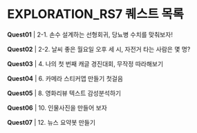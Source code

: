 # EXPLORATION_RS7 퀘스트 목록


**Quest01** | 2-1. 손수 설계하는 선형회귀, 당뇨병 수치를 맞춰보자!

**Quest02** | 2-2. 날씨 좋은 월요일 오후 세 시, 자전거 타는 사람은 몇 명?

**Quest03** | 4. 나의 첫 번째 캐글 경진대회, 무작정 따라해보기

**Quest04** | 6. 카메라 스티커앱 만들기 첫걸음

**Quest05** | 8. 영화리뷰 텍스트 감성분석하기

**Quest06** | 10. 인물사진을 만들어 보자

**Quest07** | 12. 뉴스 요약봇 만들기
